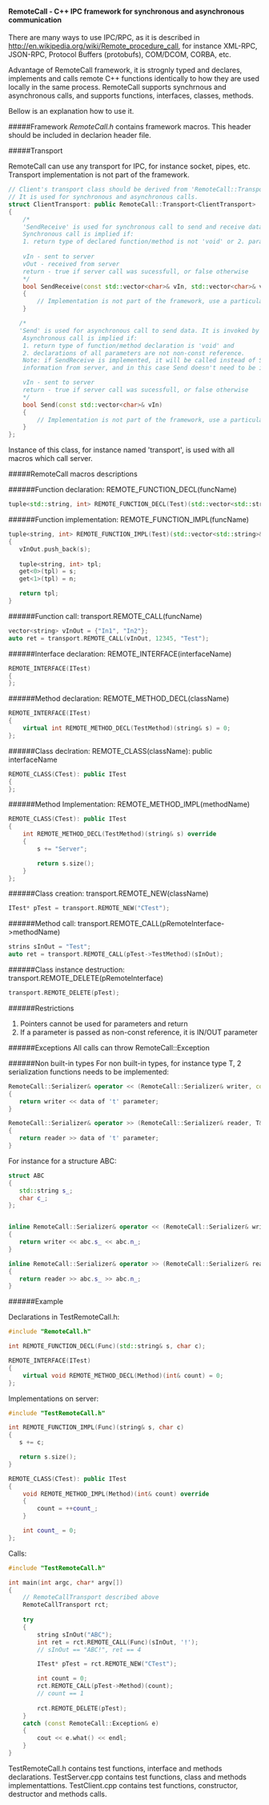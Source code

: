 #### RemoteCall - C++ IPC framework for synchronous and asynchronous communication

There are many ways to use IPC/RPC, as it is described in http://en.wikipedia.org/wiki/Remote_procedure_call, 
for instance XML-RPC, JSON-RPC, Protocol Buffers (protobufs), COM/DCOM, CORBA, etc.

Advantage of RemoteCall framework, it is strognly typed and declares, implements and calls remote C++ functions identically 
to how they are used locally in the same process. RemoteCall supports synchrnous and asynchronous 
calls, and supports functions, interfaces, classes, methods.

Bellow is an explanation how to use it.

#####Framework
*RemoteCall.h* contains framework macros. This header should be included in declarion header file.

#####Transport

RemoteCall can use any transport for IPC, for instance socket, pipes, etc. 
Transport implementation is not part of the framework.

```C++
// Client's transport class should be derived from 'RemoteCall::Transport'. 
// It is used for synchronous and asynchronous calls.
struct ClientTransport: public RemoteCall::Transport<ClientTransport>
{
    /*
    'SendReceive' is used for synchronous call to send and receive data. It is invoked by REMOTE_CALL.
    Synchronous call is implied if: 
    1. return type of declared function/method is not 'void' or 2. parameter declaration is non-const reference.
    
    vIn - sent to server 
    vOut - received from server 
    return - true if server call was sucessfull, or false otherwise
    */
    bool SendReceive(const std::vector<char>& vIn, std::vector<char>& vOut)
    {
        // Implementation is not part of the framework, use a particular transport, for instance: http(s), sockets, etc.
    }

   /*
   'Send' is used for asynchronous call to send data. It is invoked by REMOTE_CALL.
    Asynchronous call is implied if: 
    1. return type of function/method declaration is 'void' and 
    2. declarations of all parameters are not non-const reference.
    Note: if SendReceive is implemented, it will be called instead of Send, since it provides more exception 
    information from server, and in this case Send doesn't need to be implemented.

    vIn - sent to server 
    return - true if server call was sucessfull, or false otherwise
    */
    bool Send(const std::vector<char>& vIn)
    {
        // Implementation is not part of the framework, use a particular transport, for instance: named pipes, messages, etc.
    }
};
```

Instance of this class, for instance named 'transport', is used with all macros which call server.



#####RemoteCall macros descriptions

######Function declaration: REMOTE_FUNCTION_DECL(funcName)
```C++
tuple<std::string, int> REMOTE_FUNCTION_DECL(Test)(std::vector<std::string>& vInOut, int n, const string& s);
```
######Function implementation: REMOTE_FUNCTION_IMPL(funcName)

```C++
tuple<string, int> REMOTE_FUNCTION_IMPL(Test)(std::vector<std::string>& vInOut, int n, const string& s)
{
   vInOut.push_back(s);
   
   tuple<string, int> tpl;
   get<0>(tpl) = s;
   get<1>(tpl) = n;

   return tpl;
}
```
######Function call: transport.REMOTE_CALL(funcName)

```C++
vector<string> vInOut = {"In1", "In2"};
auto ret = transport.REMOTE_CALL(vInOut, 12345, "Test");
```
######Interface declaration: REMOTE_INTERFACE(interfaceName)

```C++
REMOTE_INTERFACE(ITest) 
{
};
```

######Method declaration: REMOTE_METHOD_DECL(className)

```C++
REMOTE_INTERFACE(ITest)
{
    virtual int REMOTE_METHOD_DECL(TestMethod)(string& s) = 0;
};
```

######Class declration: REMOTE_CLASS(className): public interfaceName

```C++
REMOTE_CLASS(CTest): public ITest 
{
};
```
######Method Implementation: REMOTE_METHOD_IMPL(methodName)

```C++
REMOTE_CLASS(CTest): public ITest 
{
    int REMOTE_METHOD_DECL(TestMethod)(string& s) override
	{
		s += "Server";

		return s.size();
	}
};
```
######Class creation: transport.REMOTE_NEW(className)

```C++
ITest* pTest = transport.REMOTE_NEW("CTest");
```
######Method call: transport.REMOTE_CALL(pRemoteInterface->methodName)
        
```C++
strins sInOut = "Test";
auto ret = transport.REMOTE_CALL(pTest->TestMethod)(sInOut);
```
######Class instance destruction: transport.REMOTE_DELETE(pRemoteInterface)

```C++
transport.REMOTE_DELETE(pTest);
```

######Restrictions 
1. Pointers cannot be used for parameters and return
2. If a parameter is passed as non-const reference, it is IN/OUT parameter

######Exceptions
All calls can throw RemoteCall::Exception

######Non built-in types
For non built-in types, for instance type T, 2 serialization functions needs to be implemented:

```C++
RemoteCall::Serializer& operator << (RemoteCall::Serializer& writer, const T& t)
{
   return writer << data of 't' parameter;
}

RemoteCall::Serializer& operator >> (RemoteCall::Serializer& reader, T& t)
{
   return reader >> data of 't' parameter;
}
```

For instance for a structure ABC:

```C++
struct ABC
{
   std::string s_;
   char c_;
};


inline RemoteCall::Serializer& operator << (RemoteCall::Serializer& writer, const ABC& abc)
{
   return writer << abc.s_ << abc.n_;
}

inline RemoteCall::Serializer& operator >> (RemoteCall::Serializer& reader, ABC& abc)
{
   return reader >> abc.s_ >> abc.n_;
}
```
######Example

Declarations in TestRemoteCall.h:

```C++
#include "RemoteCall.h"

int REMOTE_FUNCTION_DECL(Func)(std::string& s, char c);

REMOTE_INTERFACE(ITest)
{
    virtual void REMOTE_METHOD_DECL(Method)(int& count) = 0;
};
```

Implementations on server:

```C++
#include "TestRemoteCall.h"

int REMOTE_FUNCTION_IMPL(Func)(string& s, char c)
{
   s += c;

   return s.size();
}

REMOTE_CLASS(CTest): public ITest
{
    void REMOTE_METHOD_IMPL(Method)(int& count) override
    {
		count = ++count_;
    }

	int count_ = 0;
};
```

Calls:

```C++
#include "TestRemoteCall.h"

int main(int argc, char* argv[])
{
    // RemoteCallTransport described above
    RemoteCallTransport rct;
	
    try 
    {
        string sInOut("ABC");
        int ret = rct.REMOTE_CALL(Func)(sInOut, '!');
		// sInOut == "ABC!", ret == 4

		ITest* pTest = rct.REMOTE_NEW("CTest");

		int count = 0;
		rct.REMOTE_CALL(pTest->Method)(count);
		// count == 1
		
		rct.REMOTE_DELETE(pTest); 
	}
    catch (const RemoteCall::Exception& e) 
    {
        cout << e.what() << endl;
    }
}
```

TestRemoteCall.h contains test functions, interface and methods declarations.
TestServer.cpp contains test functions, class and methods implementattions.
TestClient.cpp contains test functions, constructor, destructor and methods calls.

